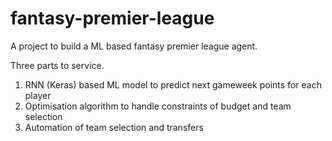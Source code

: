 # fantasy-premier-league

 A project to build a ML based fantasy premier league agent. 
 
 Three parts to service.
 1. RNN (Keras) based ML model to predict next gameweek points for each player
 2. Optimisation algorithm to handle constraints of budget and team selection
 3. Automation of team selection and transfers



